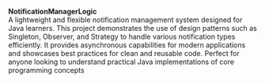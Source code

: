 **NotificationManagerLogic**  
A lightweight and flexible notification management system designed for Java learners. This project demonstrates the use of design patterns such as Singleton, Observer, and Strategy to handle various notification types efficiently. 
It provides asynchronous capabilities for modern applications and showcases best practices for clean and reusable code. 
Perfect for anyone looking to understand practical Java implementations of core programming concepts
